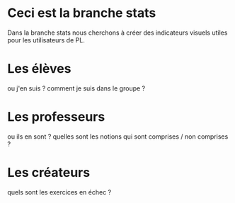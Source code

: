 
# Ceci est la branche stats

Dans la branche stats nous cherchons à créer des indicateurs visuels utiles pour les utilisateurs de PL.

# Les élèves

ou j'en suis ? 
comment je suis dans le groupe ?

# Les professeurs 

ou ils en sont ?
quelles sont les notions qui sont comprises / non comprises ?

# Les créateurs 

quels sont les exercices en échec ?
